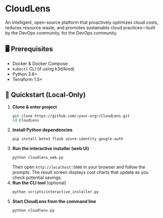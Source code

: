 # CloudLens
An intelligent, open-source platform that proactively optimizes cloud costs, reduces resource waste, and promotes sustainable cloud practices—built by the DevOps community, for the DevOps community.

## 🖥️ Prerequisites
- Docker & Docker Compose
- `kubectl` CLI (if using k3d/kind)
- Python 3.8+
- Terraform 1.5+

## 🚀 Quickstart (Local-Only)
1. **Clone & enter project**
   ```bash
   git clone https://github.com/<your-org>/CloudLens.git
   cd CloudLens
   ```
2. **Install Python dependencies**
   ```bash
   pip install boto3 flask azure-identity google-auth
   ```
3. **Run the interactive installer (web UI)**
   ```bash
   python cloudlens_web.py
   ```
   Then open `http://localhost:5000` in your browser and follow the prompts.
   The result screen displays cost charts that update as you check potential savings.
4. **Run the CLI tool** (optional)
   ```bash
   python scripts/interactive_installer.py
   ```
5. **Start CloudLens from the command line**
   ```bash
   python cloudlens.py
   ```
